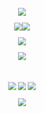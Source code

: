 <p align="center">
<img src="https://capsule-render.vercel.app/api?type=waving&color=timeGradient&height=180&&section=header&text=NewArk&fontSize=50&fontAlign=40&fontAlignY=40&desc=没有人比我更关心你&descAlign=&descSize=30&descAlignY=60&animation=twinkling" />
<p align="center">
<img src="https://git.io/typing-svg"><img src="https://readme-typing-svg.demolab.com?font=Fira+Code&size=21&pause=1000&color=2070F7&multiline=true&random=true&width=435&lines=I+am++a+deepLove+boy+!" />
<br/>
<p align="center">
<img align="center" src="https://github-readme-stats.vercel.app/api?username=81NewArk&show_icons=true&count_private=true&theme=dark" />
</p>
<p align="center">
<img align="center" src="https://skillicons.dev/icons?i=c,cpp,cs,java,py,js,qt,vue,vite,spring&theme=light" />
</p>
<br/>
<p align="center">
<a href="https://github.com/81NewArk"><img src="https://img.shields.io/badge/GitHub-81NewArk-blue?logo=github" /></a>
<a href="https://space.bilibili.com/37887820"><img src="https://img.shields.io/badge/BiliBili-NekArk81-pink?logo=bilibili" /></a>
<img src="https://img.shields.io/badge/QQ-751247667-green?logo=tencentqq" />
</p>
<p align="center">
<img src="https://capsule-render.vercel.app/api?type=waving&color=timeGradient&height=180&&section=footer&text=END&fontSize=50&fontAlign=40&fontAlignY=40&desc=退房前我也最爱你&descAlign=50&descSize=30&descAlignY=60&animation=twinkling" />
</p>
